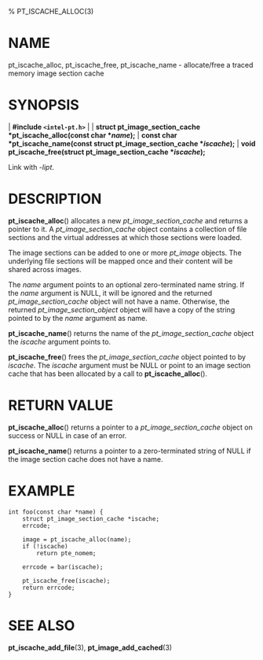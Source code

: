 % PT_ISCACHE_ALLOC(3)

<!---
 ! Copyright (c) 2015-2018, Intel Corporation
 !
 ! Redistribution and use in source and binary forms, with or without
 ! modification, are permitted provided that the following conditions are met:
 !
 !  * Redistributions of source code must retain the above copyright notice,
 !    this list of conditions and the following disclaimer.
 !  * Redistributions in binary form must reproduce the above copyright notice,
 !    this list of conditions and the following disclaimer in the documentation
 !    and/or other materials provided with the distribution.
 !  * Neither the name of Intel Corporation nor the names of its contributors
 !    may be used to endorse or promote products derived from this software
 !    without specific prior written permission.
 !
 ! THIS SOFTWARE IS PROVIDED BY THE COPYRIGHT HOLDERS AND CONTRIBUTORS "AS IS"
 ! AND ANY EXPRESS OR IMPLIED WARRANTIES, INCLUDING, BUT NOT LIMITED TO, THE
 ! IMPLIED WARRANTIES OF MERCHANTABILITY AND FITNESS FOR A PARTICULAR PURPOSE
 ! ARE DISCLAIMED. IN NO EVENT SHALL THE COPYRIGHT OWNER OR CONTRIBUTORS BE
 ! LIABLE FOR ANY DIRECT, INDIRECT, INCIDENTAL, SPECIAL, EXEMPLARY, OR
 ! CONSEQUENTIAL DAMAGES (INCLUDING, BUT NOT LIMITED TO, PROCUREMENT OF
 ! SUBSTITUTE GOODS OR SERVICES; LOSS OF USE, DATA, OR PROFITS; OR BUSINESS
 ! INTERRUPTION) HOWEVER CAUSED AND ON ANY THEORY OF LIABILITY, WHETHER IN
 ! CONTRACT, STRICT LIABILITY, OR TORT (INCLUDING NEGLIGENCE OR OTHERWISE)
 ! ARISING IN ANY WAY OUT OF THE USE OF THIS SOFTWARE, EVEN IF ADVISED OF THE
 ! POSSIBILITY OF SUCH DAMAGE.
 !-->

# NAME

pt_iscache_alloc, pt_iscache_free, pt_iscache_name - allocate/free a traced memory
image section cache


# SYNOPSIS

| **\#include `<intel-pt.h>`**
|
| **struct pt_image_section_cache \*pt_iscache_alloc(const char \**name*);**
| **const char \*pt_iscache_name(const struct pt_image_section_cache \**iscache*);**
| **void pt_iscache_free(struct pt_image_section_cache \**iscache*);**

Link with *-lipt*.


# DESCRIPTION

**pt_iscache_alloc**() allocates a new *pt_image_section_cache* and returns a
pointer to it.  A *pt_image_section_cache* object contains a collection of file
sections and the virtual addresses at which those sections were loaded.

The image sections can be added to one or more *pt_image* objects.  The
underlying file sections will be mapped once and their content will be shared
across images.

The *name* argument points to an optional zero-terminated name string.  If the
*name* argument is NULL, it will be ignored and the returned
*pt_image_section_cache* object will not have a name.  Otherwise, the returned
*pt_image_section_object* object will have a copy of the string pointed to by
the *name* argument as name.

**pt_iscache_name**() returns the name of the *pt_image_section_cache* object
the *iscache* argument points to.

**pt_iscache_free**() frees the *pt_image_section_cache* object pointed to by
*iscache*.  The *iscache* argument must be NULL or point to an image section
cache that has been allocated by a call to **pt_iscache_alloc**().


# RETURN VALUE

**pt_iscache_alloc**() returns a pointer to a *pt_image_section_cache* object
on success or NULL in case of an error.

**pt_iscache_name**() returns a pointer to a zero-terminated string of NULL if the
image section cache does not have a name.


# EXAMPLE

~~~{.c}
int foo(const char *name) {
    struct pt_image_section_cache *iscache;
    errcode;

    image = pt_iscache_alloc(name);
    if (!iscache)
        return pte_nomem;

    errcode = bar(iscache);

    pt_iscache_free(iscache);
    return errcode;
}
~~~


# SEE ALSO

**pt_iscache_add_file**(3), **pt_image_add_cached**(3)

